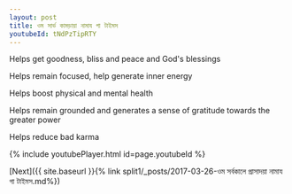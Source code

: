 ```yaml
---
layout: post
title: ওম সার্ভ কামড়ায়া নামায গা টাইমস
youtubeId: tNdPzTipRTY
---
```

 
 
Helps get goodness, bliss and peace and God's blessings
 
Helps remain focused, help generate inner energy 
 
Helps boost physical and mental health 
 
Helps remain grounded and generates a sense of gratitude towards the greater power 
 
Helps reduce bad karma
 
 
 
 


{% include youtubePlayer.html id=page.youtubeId %}
 
[Next]({{ site.baseurl }}{% link  split1/_posts/2017-03-26-ওম সর্বকালে প্রাসাদয়া নামায গা টাইমস.md%})
 
